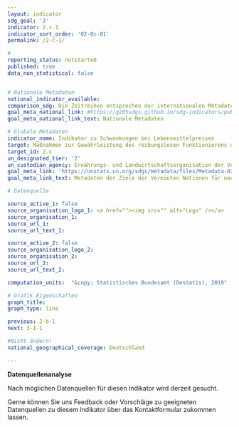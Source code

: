 ```yaml
---
layout: indicator
sdg_goal: '2'
indicator: 2.c.1
indicator_sort_order: '02-0c-01'
permalink: /2-c-1/

#
reporting_status: notstarted
published: true
data_non_statistical: false


# Nationale Metadaten
national_indicator_available:
comparison_sdg: Die Zeitreihen entsprechen der internationalen Metadatenbeschreibung.
goal_meta_national_link: #https://g205sdgs.github.io/sdg-indicators/public/MetaDe/2.c.1.pdf
goal_meta_national_link_text: Nationale Metadaten

# Globale Metadaten
indicator_name: Indikator zu Schwankungen bei Lebensmittelpreisen
target: Maßnahmen zur Gewährleistung des reibungslosen Funktionierens der Märkte für Nahrungsmittelrohstoffe und ihre Derivate ergreifen und den raschen Zugang zu Marktinformationen, unter anderem über Nahrungsmittelreserven, erleichtern, um zur Begrenzung der extremen Schwankungen der Nahrungsmittelpreise beizutragen
target_id: 2.c
un_designated_tier: '2'
un_custodian_agency: Ernährungs- und Landwirtschaftsorganisation der Vereinten Nationen (FAO)
goal_meta_link: 'https://unstats.un.org/sdgs/metadata/files/Metadata-02-0C-01.pdf'
goal_meta_link_text: Metadaten der Ziele der Vereinten Nationen für nachhaltige Entwicklung

# Datenquelle

source_active_1: false
source_organisation_logo_1: <a href=""><img src="" alt="Logo" /></a>
source_organisation_1:
source_url_1:
source_url_text_1:

source_active_2: false
source_organisation_logo_2:
source_organisation_2:
source_url_2:
source_url_text_2:

computation_units:  "&copy; Statistisches Bundesamt (Destatis), 2019"

# Grafik Eigenschaften
graph_title:
graph_type: line

previous: 2-b-1
next: 3-1-1

#Nicht ändern!
national_geographical_coverage: Deutschland

---
```

**Datenquellenanalyse**

Nach möglichen Datenquellen für diesen Indikator wird derzeit gesucht.

Gerne können Sie uns Feedback oder Vorschläge zu geeigneten Datenquellen zu diesem Indikator über das Kontaktformular zukommen lassen.

